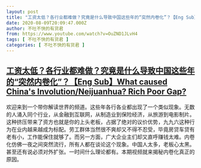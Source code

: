 ```yaml
---
layout: post
title: "工资太低？各行业都难做？究竟是什么导致中国这些年的“突然内卷化”？【Eng Sub】What caused China's Involution/Neijuanhua? Rich Poor Gap?"
date: 2020-08-09T20:09:47.000Z
author: 不吐不快的有货君
from: https://www.youtube.com/watch?v=OuZND1JLvH4
tags: [ 不吐不快的有货君 ]
categories: [ 不吐不快的有货君 ]
---
```

<!--1597003787000-->
[工资太低？各行业都难做？究竟是什么导致中国这些年的“突然内卷化”？【Eng Sub】What caused China's Involution/Neijuanhua? Rich Poor Gap?](https://www.youtube.com/watch?v=OuZND1JLvH4)
------

<div>
欢迎来到一个带你解读世界的频道。这些年各行各业都出现了一个类似现象。无数的人涌入同个行业，从金融到互联网，从制造业到保险经济，从旅游到电影制片。这种挤压带来了资方也就是你的上头老板，占据了绝对的议价优势，九九六这种行为在业内越来越成为标配。劳工群体当然很不爽却又不得不忍受，毕竟房贷车贷有老有小，工作能保住就够了。而另一方面，广大企业主们却又直呼赚钱太难。内卷化仿佛一夜之间突然流行，所有人都在谈论这个现象。中国人太多，老板心太黑。甚至还有说必须对外扩张。一时间什么理论都有。本期视频就来揭秘内卷化真正的原因。
</div>
